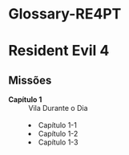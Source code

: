 # Glossary-RE4PT
<!--
Um pequeno glossário que cita o primeiro capítulo do Resident Evil 4
by: annakkgb 
-->

<!DOCTYPE html>
<html lang="pt">
<head>
    <meta charset="UTF-8">
    <meta http-equiv="X-UA-Compatible" content="IE=edge">
    <meta name="viewport" content="width=device-width, initial-scale=1.0">
   
   
</head>
<body>
    <h1>Resident Evil 4</h1>
    <h2>Missões</h2>
       <p>
        <dl>
            <dt><b>Capítulo 1</b></dt>
            <dd>Vila Durante o Dia</dd><br>
            <dd><li>Capítulo 1-1</li>
                <li>Capítulo 1-2</li>
                <li>Capítulo 1-3</li></dd><br>
            
   </dl>
        
       
</body>
</html>
</p> 
